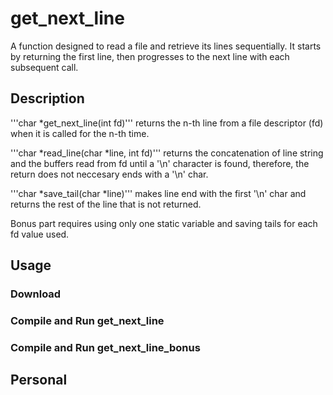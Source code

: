 # get_next_line

A function designed to read a file and retrieve its lines sequentially. It starts by returning the first line, then progresses to the next line with each subsequent call.

## Description

'''char *get_next_line(int fd)''' returns the n-th line from a file descriptor (fd) when it is called for the n-th time.

'''char *read_line(char *line, int fd)''' returns the concatenation of line string and the buffers read from fd until a '\n' character is found, therefore, the return does not neccesary ends with a '\n' char.

'''char *save_tail(char *line)''' makes line end with the first '\n' char and returns the rest of the line that is not returned.

Bonus part requires using only one static variable and saving tails for each fd value used.
## Usage

### Download

### Compile and Run get_next_line

### Compile and Run get_next_line_bonus

## Personal
